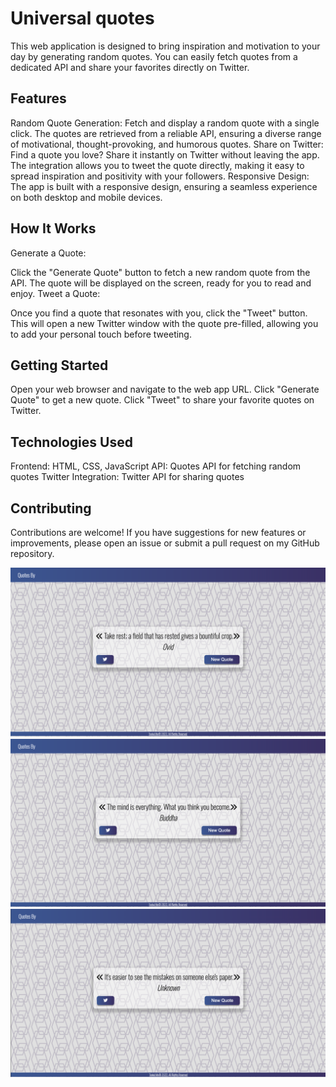 # Universal quotes
This web application is designed to bring inspiration and motivation to your day by generating random quotes. You can easily fetch quotes from a dedicated API and share your favorites directly on Twitter.

## Features
Random Quote Generation: Fetch and display a random quote with a single click. The quotes are retrieved from a reliable API, ensuring a diverse range of motivational, thought-provoking, and humorous quotes.
Share on Twitter: Find a quote you love? Share it instantly on Twitter without leaving the app. The integration allows you to tweet the quote directly, making it easy to spread inspiration and positivity with your followers.
Responsive Design: The app is built with a responsive design, ensuring a seamless experience on both desktop and mobile devices.

## How It Works
Generate a Quote:

Click the "Generate Quote" button to fetch a new random quote from the API.
The quote will be displayed on the screen, ready for you to read and enjoy.
Tweet a Quote:

Once you find a quote that resonates with you, click the "Tweet" button.
This will open a new Twitter window with the quote pre-filled, allowing you to add your personal touch before tweeting.

## Getting Started
Open your web browser and navigate to the web app URL.
Click "Generate Quote" to get a new quote.
Click "Tweet" to share your favorite quotes on Twitter.

## Technologies Used
Frontend: HTML, CSS, JavaScript
API: Quotes API for fetching random quotes
Twitter Integration: Twitter API for sharing quotes

## Contributing
Contributions are welcome! If you have suggestions for new features or improvements, please open an issue or submit a pull request on my GitHub repository.

<img src="/universal-quotes_0.png">
<img src="/universal-quotes_1.png">
<img src="/universal-quotes_1_1.png">
